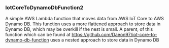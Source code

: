 ### IotCoreToDynamoDbFunction2
A simple AWS Lambda function that moves data from AWS IoT Core to AWS Dynamo DB.
This function uses a more flattened approach to store data in Dynamo DB, which
may be overkill if the nest is small. A parent, of this function
which can be found at https://github.com/Daeon97/iot-core-to-dynamo-db-function
uses a nested approach to store data in Dynamo DB